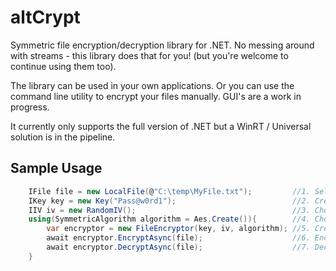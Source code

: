 # altCrypt
Symmetric file encryption/decryption library for .NET. No messing around with streams - this library does that for you! (but you're welcome to continue using them too).

The library can be used in your own applications.
Or you can use the command line utility to encrypt your files manually.
GUI's are a work in progress.

It currently only supports the full version of .NET but a WinRT / Universal solution is in the pipeline.

## Sample Usage
```c#
    IFile file = new LocalFile(@"C:\temp\MyFile.txt");         //1. Select a file to be encrypted
    IKey key = new Key("Pass@w0rd1");                          //2. Create a key
    IIV iv = new RandomIV();                                   //3. Choose how you want an IV / nonce to be generated per file
    using(SymmetricAlgorithm algorithm = Aes.Create()){        //4. Choose the algorithm you would like to use
        var encryptor = new FileEncryptor(key, iv, algorithm); //5. Create the encryptor
        await encryptor.EncryptAsync(file);                    //6. Encrypt the file
        await encryptor.DecryptAsync(file);                    //7. Decrypt the file
    }
```
